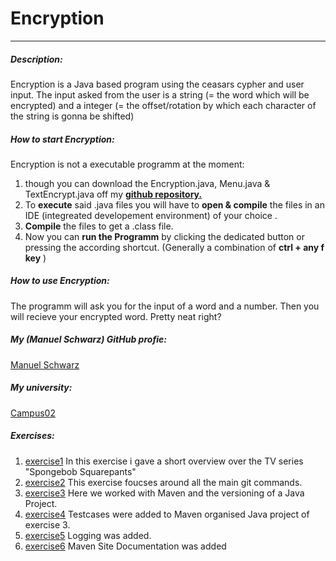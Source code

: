 # Encryption
***
##### Description:
Encryption is a Java based program using the ceasars cypher and user input. The input asked from the user is a string (= the word which will be encrypted) and a integer (= the offset/rotation  by which each character of the string is gonna be shifted)
##### How to start Encryption:
Encryption is not a executable programm at the moment:
1. though you can download the Encryption.java, Menu.java & TextEncrypt.java off my [**github repository.**](https://github.com/dermanuelschwarz/dermanuelschwarz)
2. To **execute** said .java files you will have to **open & compile** the files in an IDE (integreated developement environment) of your choice .
3. **Compile** the files to get a .class file. 
4. Now you can **run the Programm** by clicking the dedicated button or pressing the according shortcut. (Generally a combination of __ctrl + any f key__ )
##### How to use Encryption:
The programm will ask you for the input of a word and a number. Then you will recieve your encrypted word. Pretty neat right?
##### My (Manuel Schwarz) GitHub profie:
[Manuel Schwarz](https://github.com/manuelschwarzBSD)
##### My university:
[Campus02](https://www.campus02.at)
##### Exercises:
1. [exercise1](exercise1.md) In this exercise i gave a short overview over the TV series "Spongebob Squarepants"
2. [exercise2](exercise2.md) This exercise foucses around all the main git commands.
3. [exercise3](exercise3.md) Here we worked with Maven and the versioning of a Java Project.
4. [exercise4](exercise4.md) Testcases were added to Maven organised Java project of exercise 3.
5. [exercise5](exercise5.md) Logging was added.
6. [exercise6](exercise6.md) Maven Site Documentation was added